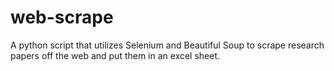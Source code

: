 # web-scrape
A python script that utilizes Selenium and Beautiful Soup to scrape research papers off the web and put them in an excel sheet.

